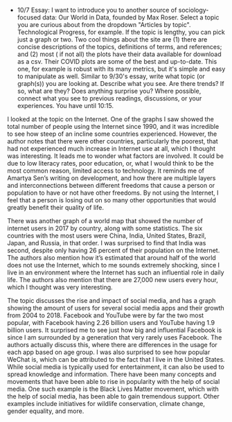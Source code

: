 - 10/7 Essay: I want to introduce you to another source of sociology-focused data: Our World in Data, founded by Max Roser.
Select a topic you are curious about from the dropdown "Articles by topic". Technological Progress, for example. If the topic is lengthy, you can pick just a graph or two.
Two cool things about the site are (1) there are concise descriptions of the topics, definitions of terms, and references; and (2) most ( if not all) the plots have their data available for download as a csv. Their COVID plots are some of the best and up-to-date. This one, for example is robust with its many metrics, but it's simple and easy to manipulate as well.
Similar to 9/30's essay, write what topic (or graph(s)) you are looking at. Describe what you see. Are there trends? If so, what are they? Does anything surprise you? Where possible, connect what you see to previous readings, discussions, or your experiences. You have until 10:15.

I looked at the topic on the Internet. One of the graphs I saw showed the total number of people using the Internet since 1990, and it was incredible to see how steep of an incline some countries experienced. However, the author notes that there were other countries, particularly the poorest, that had not experienced much increase in Internet use at all, which I thought was interesting. It leads me to wonder what factors are involved. It could be due to low literacy rates, poor education, or, what I would think to be the most common reason, limited access to technology. It reminds me of Amartya Sen’s writing on development, and how there are multiple layers and interconnections between different freedoms that cause a person or population to have or not have other freedoms. By not using the Internet, I feel that a person is losing out on so many other opportunities that would greatly benefit their quality of life. 

There was another graph of a world map that showed the number of internet users in 2017 by country, along with some statistics. The six countries with the most users were China, India, United States, Brazil, Japan, and Russia, in that order. I was surprised to find that India was second, despite only having 26 percent of their population on the Internet. The authors also mention how it’s estimated that around half of the world does not use the Internet, which to me sounds extremely shocking, since I live in an environment where the Internet has such an influential role in daily life. The authors also mention that there are 27,000 new users every hour, which I thought was very interesting.

The topic discusses the rise and impact of social media, and has a graph showing the amount of users for several social media apps and their growth from 2004 to 2018. Facebook and YouTube were by far the two most popular, with Facebook having 2.26 billion users and YouTube having 1.9 billion users. It surprised me to see just how big and influential Facebook is since I am surrounded by a generation that very rarely uses Facebook. The authors actually discuss this, where there are differences in the usage for each app based on age group. I was also surprised to see how popular WeChat is, which can be attributed to the fact that I live in the United States. While social media is typically used for entertainment, it can also be used to spread knowledge and information. There have been many concepts and movements that have been able to rise in popularity with the help of social media. One such example is the Black Lives Matter movement, which with the help of social media, has been able to gain tremendous support. Other examples include initiatives for wildlife conservation, climate change, gender equality, and more. 
